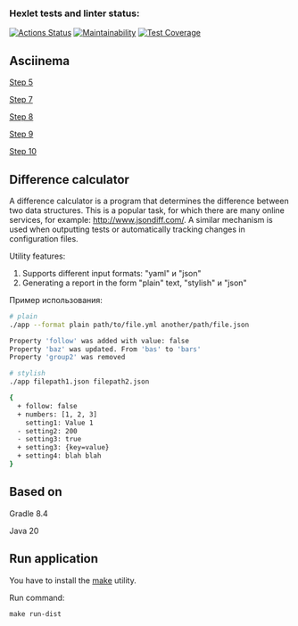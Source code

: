 ### Hexlet tests and linter status:
[![Actions Status](https://github.com/d1z3d/java-project-71/actions/workflows/hexlet-check.yml/badge.svg)](https://github.com/d1z3d/java-project-71/actions) [![Maintainability](https://api.codeclimate.com/v1/badges/b536ef390e1bc0752161/maintainability)](https://codeclimate.com/github/d1z3d/java-project-71/maintainability) [![Test Coverage](https://api.codeclimate.com/v1/badges/b536ef390e1bc0752161/test_coverage)](https://codeclimate.com/github/d1z3d/java-project-71/test_coverage)

## Asciinema
[Step 5](https://asciinema.org/a/thPcphhGE1LrNDhfl2Zd5FdiC)

[Step 7](https://asciinema.org/a/ORJ4NflGQDOaVtRqqNXoIEeD3)

[Step 8](https://asciinema.org/a/aMhs0jmeHkeJGfRHoTdqK04fP)

[Step 9](https://asciinema.org/a/o4HhktbCLUo1PUjQi5d2nc9vn)

[Step 10](https://asciinema.org/a/ADVwojLVhjx34WBS4GXZfDYF9)

## Difference calculator
A difference calculator is a program that determines the difference between two data structures. This is a popular task, for which there are many online services, for example: http://www.jsondiff.com/. A similar mechanism is used when outputting tests or automatically tracking changes in configuration files.

Utility features:

1. Supports different input formats: "yaml" и "json"
2. Generating a report in the form "plain" text, "stylish" и "json"

Пример использования:

```bash
# plain
./app --format plain path/to/file.yml another/path/file.json

Property 'follow' was added with value: false
Property 'baz' was updated. From 'bas' to 'bars'
Property 'group2' was removed

# stylish
./app filepath1.json filepath2.json

{
  + follow: false
  + numbers: [1, 2, 3]
    setting1: Value 1
  - setting2: 200
  - setting3: true
  + setting3: {key=value}
  + setting4: blah blah
}
```

## Based on
Gradle 8.4

Java 20

## Run application
You have to install the [make](https://guides.hexlet.io/ru/makefile-as-task-runner/?_gl=1*1b2sh59*_ga*NzQ5MzAxNTIzLjE2OTkyOTM2MTc.*_ga_PM3R85EKHN*MTcwMjIyNTQ0MS4xMDguMS4xNzAyMjI3OTYzLjYwLjAuMA..*_ga_WWGZ6EVHEY*MTcwMjIyNTQ0MS4xMTEuMS4xNzAyMjI3OTYzLjYwLjAuMA..) utility.

Run command:
```
make run-dist
```
